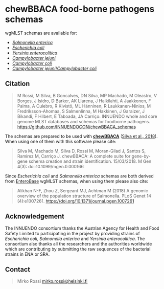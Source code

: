 # chewBBACA food-borne pathogens schemas 
wgMLST schemas are available for:
* [*Salmonella enterica*](https://github.com/INNUENDOCON/chewBBACA_schemas/blob/master/Salmonellaenterica.md)
* [*Escherichia coli*](https://github.com/INNUENDOCON/chewBBACA_schemas/blob/master/Escherichiacoli.md)
* [*Yersinia enterocolitica*](https://github.com/INNUENDOCON/chewBBACA_schemas/blob/master/Yersiniaenterocolitica.md)
* [*Campylobacter jejuni*](https://github.com/INNUENDOCON/chewBBACA_schemas/blob/master/Campylobacterjejuni.md)
* [*Campylobacter coli*](https://github.com/INNUENDOCON/chewBBACA_schema/blob/master/Campylobactercoli.md)
* [*Campylobacter jejuni*/*Campylobacter coli*](https://github.com/INNUENDOCON/chewBBACA_schema/blob/master/Ccoli_Cjejuni.md)


## Citation
> M Rossi, M Silva, B Goncalves, DN Silva, MP Machado, M Oleastro, V Borges, J Isidro, D Barker, 
AK Llarena, J Halkilahti, A Jaakkonen, F Palma, A Culebro, R Kivistö, ML Hänninen, R Laukkanen-Ninios, M Fredriksson-Ahomaa, S Salmenlinna, M Hakkinen, J Garaizer, J Bikandi, F Hilbert, E Taboada, JA Carriço. INNUENDO whole and core genome MLST databases and schemas for foodborne pathogens. https://github.com/INNUENDOCON/chewBBACA_schemas  

The schemas are prepared to be used with [**chewBBACA**](https://github.com/B-UMMI/chewBBACA/wiki) ([Silva et al., 2018](http://mgen.microbiologyresearch.org/content/journal/mgen/10.1099/mgen.0.000166)). When using one of them with this software please cite:

> Silva M, Machado M, Silva D, Rossi M, Moran-Gilad J, Santos S, Ramirez M, Carriço J. chewBBACA: A complete suite for gene-by-gene schema creation and strain identification. 15/03/2018. M Gen 4(3): doi:10.1099/mgen.0.000166

Since *Escherichia coli* and *Salmonella enterica* schemas are both derived from [EnteroBase](http://enterobase.warwick.ac.uk/) wgMLST schemas, when using them please also cite:

> Alikhan N-F, Zhou Z, Sergeant MJ, Achtman M (2018) A genomic overview of the population structure of Salmonella.  PLoS Genet 14 (4):e1007261. https://doi.org/10.1371/journal.pgen.1007261

## Acknowledgement 
The INNUENDO consortium thanks the Austrian Agency for Health and Food Safety Limited to participating in the project by providing strains of *Escherichia coli*, *Salmonella enterica* and *Yersinia enterocolitica*. The consortium also thanks all the researchers and the authorities worldwide which are contributing by submitting the raw sequences of the bacterial strains in ENA or SRA. 

## Contact
> Mirko Rossi mirko.rossi@helsinki.fi
